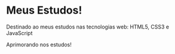 # Meus Estudos!
 Destinado ao  meus estudos nas tecnologias web:
 HTML5, CSS3 e JavaScript

Aprimorando nos estudos!
